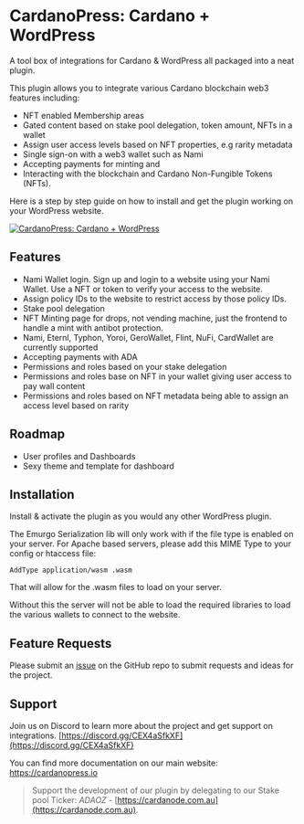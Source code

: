 # CardanoPress: Cardano + WordPress
A tool box of integrations for Cardano &amp; WordPress all packaged into a neat plugin.

This plugin allows you to integrate various Cardano blockchain web3 features including:
- NFT enabled Membership areas
- Gated content based on stake pool delegation, token amount, NFTs in a wallet
- Assign user access levels based on NFT properties, e.g rarity metadata
- Single sign-on with a web3 wallet such as Nami
- Accepting payments for minting and
- Interacting with the blockchain and Cardano Non-Fungible Tokens (NFTs).

Here is a step by step guide on how to install and get the plugin working on your WordPress website.

[![CardanoPress: Cardano + WordPress](https://i.ytimg.com/vi/g26MLYmvGnc/hq720.jpg)](https://www.youtube.com/watch?v=g26MLYmvGnc)


## Features

- Nami Wallet login. Sign up and login to a website using your Nami Wallet. Use a NFT or token to verify your access to the website.
- Assign policy IDs to the website to restrict access by those policy IDs.
- Stake pool delegation
- NFT Minting page for drops, not vending machine, just the frontend to handle a mint with antibot protection.
- Nami, Eternl, Typhon, Yoroi, GeroWallet, Flint, NuFi, CardWallet are currently supported
- Accepting payments with ADA
- Permissions and roles based on your stake delegation
- Permissions and roles base on NFT in your wallet giving user access to pay wall content
- Permissions and roles based on NFT metadata being able to assign an access level based on rarity

## Roadmap

- User profiles and Dashboards
- Sexy theme and template for dashboard

## Installation

Install & activate the plugin as you would any other WordPress plugin.

The Emurgo Serialization lib will only work with if the file type is enabled on your server. For Apache based servers, please add this MIME Type to your config or htaccess file:

`AddType application/wasm .wasm`

That will allow for the .wasm files to load on your server.

Without this the server will not be able to load the required libraries to load the various wallets to connect to the website.

## Feature Requests

Please submit an [issue](https://github.com/cardanopress/cardanopress/issues) on the GitHub repo to submit requests and ideas for the project.

## Support

Join us on Discord to learn more about the project and get support on integrations.
[https://discord.gg/CEX4aSfkXF](https://discord.gg/CEX4aSfkXF)

You can find more documentation on our main website: https://cardanopress.io

> Support the development of our plugin by delegating to our Stake pool Ticker: *ADAOZ* - [https://cardanode.com.au](https://cardanode.com.au).
